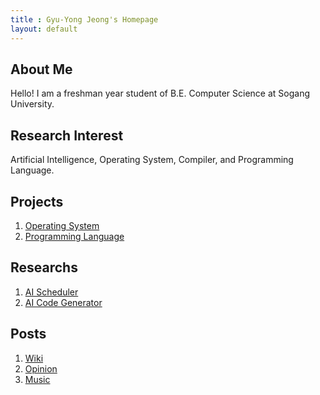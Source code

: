 ```yaml
---
title : Gyu-Yong Jeong's Homepage
layout: default
---
```


## About Me

Hello! I am a freshman year student of B.E. Computer Science at Sogang University.

## Research Interest

Artificial Intelligence, Operating System, Compiler, and Programming Language.

## Projects

1. [Operating System](projects/Operating_System.md)
2. [Programming Language](projects/Programming_Language.md)

## Researchs

1. [AI Scheduler](researchs/AI_Scheduler.md)
2. [AI Code Generator](researchs/AI_Code_Generator.md)

## Posts

1. [Wiki](./posts/wiki/index.md)
2. [Opinion](./posts/opinion/index.md)
3. [Music](./posts/music/index.md)

<!--
## Publications

1. F.Bar, J.Doe: Effects of having a placeholder of a name
2. S.Holmes, J.Watson: Consequences of living with a sociopath in London

## Typography

This is a [link](http://google.com). Something *italics* and something **bold**.

Here is a table

Year | Award | Category
-----|-------|--------
2014 | Emmy  | Won Outstanding Lead Actor in a miniseries or a movie
2015 | BAFTA | Nominated for Best Leading Actor for Sherlock
2014 | Satellite | Won Best Actor miniseries or television film

Here is a horizontal rule

---

Here is a blockquote

> To a great mind, nothing is little

## References

* Foo Bar: Head of Department, Placeholder Names, Lorem
* John Doe: Associate Professor, Department of Computer Science, Ipsum

-->